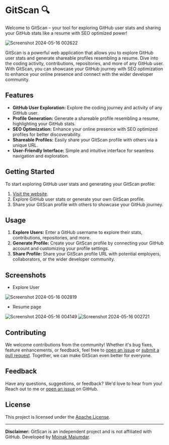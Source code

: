 # GitScan 🔍

Welcome to GitScan – your tool for exploring GitHub user stats and sharing your GitHub stats like a resume with SEO optimized power!

![Screenshot 2024-05-16 002622](https://github.com/Moinak-Majumdar/GitScan/assets/99950805/251252e4-d6c4-42aa-ba45-3d406f71c137)


GitScan is a powerful web application that allows you to explore GitHub user stats and generate shareable profiles resembling a resume. Dive into the coding activity, contributions, repositories, and more of any GitHub user. With GitScan, you can showcase your GitHub journey with SEO optimization to enhance your online presence and connect with the wider developer community.

## Features

- **GitHub User Exploration:** Explore the coding journey and activity of any GitHub user.
- **Profile Generation:** Generate a shareable profile resembling a resume, highlighting your GitHub stats.
- **SEO Optimization:** Enhance your online presence with SEO optimized profiles for better discoverability.
- **Shareable Profiles:** Easily share your GitScan profile with others via a unique URL.
- **User-Friendly Interface:** Simple and intuitive interface for seamless navigation and exploration.

## Getting Started

To start exploring GitHub user stats and generating your GitScan profile:
1. [Visit the website](https://gitscan.vercel.app).
2. Explore GitHub user stats or generate your own GitScan profile.
3. Share your GitScan profile with others to showcase your GitHub journey.

## Usage

1. **Explore Users:** Enter a GitHub username to explore their stats, contributions, repositories, and more.
2. **Generate Profile:** Create your GitScan profile by connecting your GitHub account and customizing your profile settings.
3. **Share Profile:** Share your GitScan profile URL with potential employers, collaborators, or the wider developer community.

## Screenshots
- Explore User

![Screenshot 2024-05-16 002819](https://github.com/Moinak-Majumdar/GitScan/assets/99950805/b6ab7fdf-597a-4548-96a1-b3a53725a0b2)

- Resume page

![Screenshot 2024-05-16 004149](https://github.com/Moinak-Majumdar/GitScan/assets/99950805/d207fae7-326e-49fc-985a-d609f871b4d6)
![Screenshot 2024-05-16 002721](https://github.com/Moinak-Majumdar/GitScan/assets/99950805/3410b7d7-1d26-4a93-89a1-8a86c7862ef6)

## Contributing

We welcome contributions from the community! Whether it's bug fixes, feature enhancements, or feedback, feel free to [open an issue](https://github.com/Moinak-Majumdar/GitScan/issues) or [submit a pull request](https://github.com/Moinak-Majumdar/GitScan/pulls). Together, we can make GitScan even better for everyone.

## Feedback

Have any questions, suggestions, or feedback? We'd love to hear from you! Reach out to me or [open an issue](link_to_issues) on GitHub.

## License

This project is licensed under the [Apache License](./LICENSE.txt).

---

**Disclaimer:** GitScan is an independent project and is not affiliated with GitHub. Developed by [Moinak Majumdar](https://moinak05.vercel.app).
